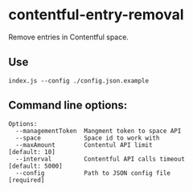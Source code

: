 # contentful-entry-removal
Remove entries in Contentful space.

## Use
```
index.js --config ./config.json.example
```

## Command line options:
```
Options:
  --managementToken  Mangment token to space API
  --space            Space id to work with
  --maxAmount        Contentul API limit                         [default: 10]
  --interval         Contentful API calls timeout                [default: 5000]
  --config           Path to JSON config file                    [required]
```